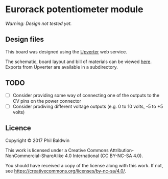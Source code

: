 # Eurorack potentiometer module

*Warning: Design not tested yet.*

## Design files

This board was designed using the [Upverter](https://upverter.com) web service.

The schematic, board layout and bill of materials can be viewed [here](https://upverter.com/Trebuchetindustries/eca55b8c9b4d3669/Eurorack-potentiometer-module/). Exports from Upverter are available in a subdirectory.

## TODO

* [ ] Consider providing some way of connecting one of the outputs to the CV pins on the power connector
* [ ] Consider prodiving different voltage outputs (e.g. 0 to 10 volts, -5 to +5 volts)

## Licence

Copyright © 2017 Phil Baldwin

This work is licensed under a Creative Commons Attribution-NonCommercial-ShareAlike 4.0 International (CC BY-NC-SA 4.0).

You should have received a copy of the license along with this work. If not, see <https://creativecommons.org/licenses/by-nc-sa/4.0/>.

